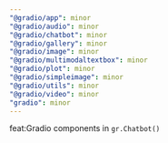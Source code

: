 ```yaml
---
"@gradio/app": minor
"@gradio/audio": minor
"@gradio/chatbot": minor
"@gradio/gallery": minor
"@gradio/image": minor
"@gradio/multimodaltextbox": minor
"@gradio/plot": minor
"@gradio/simpleimage": minor
"@gradio/utils": minor
"@gradio/video": minor
"gradio": minor
---
```


feat:Gradio components in `gr.Chatbot()`
